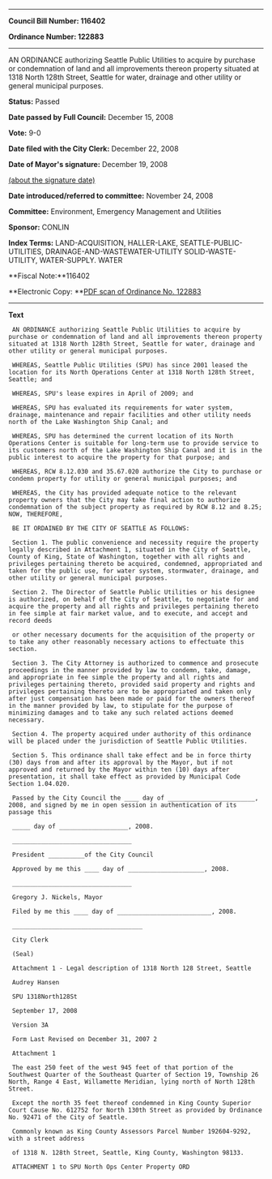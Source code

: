 

********

**Council Bill Number: 116402**
   
**Ordinance Number: 122883**
********

 AN ORDINANCE authorizing Seattle Public Utilities to acquire by purchase or condemnation of land and all improvements thereon property situated at 1318 North 128th Street, Seattle for water, drainage and other utility or general municipal purposes.

**Status:** Passed
   
**Date passed by Full Council:** December 15, 2008
   
**Vote:** 9-0
   
**Date filed with the City Clerk:** December 22, 2008
   
**Date of Mayor's signature:** December 19, 2008
   
[(about the signature date)](/~public/approvaldate.htm)
   
   
   
**Date introduced/referred to committee:** November 24, 2008
   
**Committee:** Environment, Emergency Management and Utilities
   
**Sponsor:** CONLIN
   
   
**Index Terms:** LAND-ACQUISITION, HALLER-LAKE, SEATTLE-PUBLIC-UTILITIES, DRAINAGE-AND-WASTEWATER-UTILITY SOLID-WASTE-UTILITY, WATER-SUPPLY. WATER

**Fiscal Note:**116402

**Electronic Copy: **[PDF scan of Ordinance No. 122883](/~archives/Ordinances/Ord_122883.pdf)

********

**Text**
   
```
 AN ORDINANCE authorizing Seattle Public Utilities to acquire by purchase or condemnation of land and all improvements thereon property situated at 1318 North 128th Street, Seattle for water, drainage and other utility or general municipal purposes.

 WHEREAS, Seattle Public Utilities (SPU) has since 2001 leased the location for its North Operations Center at 1318 North 128th Street, Seattle; and

 WHEREAS, SPU's lease expires in April of 2009; and

 WHEREAS, SPU has evaluated its requirements for water system, drainage, maintenance and repair facilities and other utility needs north of the Lake Washington Ship Canal; and

 WHEREAS, SPU has determined the current location of its North Operations Center is suitable for long-term use to provide service to its customers north of the Lake Washington Ship Canal and it is in the public interest to acquire the property for that purpose; and

 WHEREAS, RCW 8.12.030 and 35.67.020 authorize the City to purchase or condemn property for utility or general municipal purposes; and

 WHEREAS, the City has provided adequate notice to the relevant property owners that the City may take final action to authorize condemnation of the subject property as required by RCW 8.12 and 8.25; NOW, THEREFORE,

 BE IT ORDAINED BY THE CITY OF SEATTLE AS FOLLOWS:

 Section 1. The public convenience and necessity require the property legally described in Attachment 1, situated in the City of Seattle, County of King, State of Washington, together with all rights and privileges pertaining thereto be acquired, condemned, appropriated and taken for the public use, for water system, stormwater, drainage, and other utility or general municipal purposes.

 Section 2. The Director of Seattle Public Utilities or his designee is authorized, on behalf of the City of Seattle, to negotiate for and acquire the property and all rights and privileges pertaining thereto in fee simple at fair market value, and to execute, and accept and record deeds

 or other necessary documents for the acquisition of the property or to take any other reasonably necessary actions to effectuate this section.

 Section 3. The City Attorney is authorized to commence and prosecute proceedings in the manner provided by law to condemn, take, damage, and appropriate in fee simple the property and all rights and privileges pertaining thereto, provided said property and rights and privileges pertaining thereto are to be appropriated and taken only after just compensation has been made or paid for the owners thereof in the manner provided by law, to stipulate for the purpose of minimizing damages and to take any such related actions deemed necessary.

 Section 4. The property acquired under authority of this ordinance will be placed under the jurisdiction of Seattle Public Utilities.

 Section 5. This ordinance shall take effect and be in force thirty (30) days from and after its approval by the Mayor, but if not approved and returned by the Mayor within ten (10) days after presentation, it shall take effect as provided by Municipal Code Section 1.04.020.

 Passed by the City Council the ____ day of ________________________, 2008, and signed by me in open session in authentication of its passage this

 _____ day of ___________________, 2008.

 _________________________________

 President __________of the City Council

 Approved by me this ____ day of _____________________, 2008.

 _________________________________

 Gregory J. Nickels, Mayor

 Filed by me this ____ day of __________________________, 2008.

 ____________________________________

 City Clerk

 (Seal)

 Attachment 1 - Legal description of 1318 North 128 Street, Seattle

 Audrey Hansen

 SPU 1318North128St

 September 17, 2008

 Version 3A

 Form Last Revised on December 31, 2007 2

 Attachment 1

 The east 250 feet of the west 945 feet of that portion of the Southwest Quarter of the Southeast Quarter of Section 19, Township 26 North, Range 4 East, Willamette Meridian, lying north of North 128th Street.

 Except the north 35 feet thereof condemned in King County Superior Court Cause No. 612752 for North 130th Street as provided by Ordinance No. 92471 of the City of Seattle.

 Commonly known as King County Assessors Parcel Number 192604-9292, with a street address

 of 1318 N. 128th Street, Seattle, King County, Washington 98133.

 ATTACHMENT 1 to SPU North Ops Center Property ORD

```
